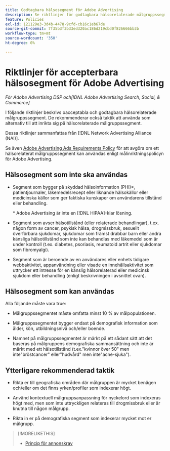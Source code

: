 ```yaml
---
title: Godtagbara hälsosegment för Adobe Advertising
description: Se riktlinjer för godtagbara hälsorelaterade målgruppssegment och taktik att använda som alternativ till att inrikta sig på hälsorelaterade målgruppssegment.
feature: Policies
exl-id: 121129e3-3d4b-4478-9cfd-cb16c1eb67de
source-git-commit: 7f35b3f3b33ed320ac186d219cbd0f826666bb3b
workflow-type: tm+mt
source-wordcount: '350'
ht-degree: 0%

---
```


# Riktlinjer för accepterbara hälsosegment för Adobe Advertising

*För Adobe Advertising DSP och[!DNL Adobe Advertising Search, Social, & Commerce]*

I följande riktlinjer beskrivs oacceptabla och godtagbara hälsorelaterade målgruppssegment. De rekommenderar också taktik att använda som alternativ till att inrikta sig på hälsorelaterade målgruppssegment.

Dessa riktlinjer sammanfattas från [!DNL Network Advertising Alliance (NAI)].

Se även [Adobe Advertising Ads Requirements Policy](/help/policies/ad-requirements-policy.md) för att avgöra om ett hälsorelaterat målgruppssegment kan användas enligt målinriktningspolicyn för Adobe Advertising.

## Hälsosegment som inte ska användas

* Segment som bygger på skyddad hälsoinformation (PHI)\*, patientjournaler, läkemedelsrecept eller liknande hälsokällor eller medicinska källor som ger faktiska kunskaper om användarens tillstånd eller behandling.

  \* Adobe Advertising är inte en [!DNL HIPAA]-klar lösning.

* Segment som avser hälsotillstånd (eller relaterade behandlingar), t.ex. någon form av cancer, psykisk hälsa, drogmissbruk, sexuellt överförbara sjukdomar, sjukdomar som främst drabbar barn eller andra känsliga hälsotillstånd som inte kan behandlas med läkemedel som är under kontroll (t.ex. diabetes, psoriasis, reumatoid artrit eller sjukdomar som fibromyalgi).

* Segment som är beroende av en användares eller enhets tidigare webbaktivitet, appanvändning eller visade en innehållsaktivitet som uttrycker ett intresse för en känslig hälsorelaterad eller medicinsk sjukdom eller behandling (enligt beskrivningen i avsnittet ovan).

## Hälsosegment som kan användas

Alla följande måste vara true:

* Målgruppssegmentet måste omfatta minst 10 % av målpopulationen.

* Målgruppssegmentet bygger endast på demografisk information som ålder, kön, utbildningsnivå och/eller boende.

* Namnet på målgruppssegmentet är märkt på ett sådant sätt att det baseras på målgruppens demografiska sammansättning och inte är märkt med ett hälsotillstånd (t.ex.&quot;kvinnor över 50&quot; men inte&quot;bröstcancer&quot; eller&quot;hudvård&quot; men inte&quot;acne-sjuka&quot;).

## Ytterligare rekommenderad taktik

* Rikta er till geografiska områden där målgruppen är mycket benägen och/eller om det finns yrken/profiler som indexerar högt.

* Använd kontextuell målgruppsanpassning för nyckelord som indexeras högt med, men som inte uttryckligen relateras till drogmissbruk eller är knutna till någon målgrupp.

* Rikta in er på demografiska segment som indexerar mycket mot er målgrupp.

>[!MORELIKETHIS]
>
>* [Princip för annonskrav](/help/policies/ad-requirements-policy.md)

